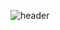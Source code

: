 ![header](https://capsule-render.vercel.app/api?type=soft&color=black&text=★　°　.　*　　　*　.°☆　*　.　.°　★　°　.　*　　°　.　°☆　　.　*　●　¸.　　★　　°　:　.　★　Hi　I'm　Hyesun　*　•　○　°　★　.　　*　.　.°　　.　●　.　★　°　.　*　　°　.　°☆　.　*　●　¸　.★　　°　:●.　　*&animation=twinkling&fontColor=d6ace6&fontSize=12)
<!-- 𓂃𓂃𓂃𓂃𓊝𓄹𓄺𓂃𓂃𓆞𓂃𓂃𓂃𓂃𓂃𓂃𓂃𓊝𓄹𓄺𓂃𓂃𓆞𓂃𓂃𓂃𓂃𓂃𓂃𓂃𓊝𓄹𓄺𓂃𓂃𓆞𓂃𓂃𓂃𓂃𓂃𓂃𓂃𓊝𓄹𓄺𓂃𓂃𓆞𓂃𓂃𓂃𓂃
&nbsp;&nbsp;&nbsp;&nbsp;&nbsp;𓆡&nbsp;&nbsp;&nbsp;&nbsp;&nbsp;𓆟&nbsp;&nbsp;&nbsp;𓇼&nbsp;&nbsp;&nbsp;&nbsp;&nbsp;𓆞&nbsp;&nbsp;&nbsp;𓂂&nbsp;𓆝&nbsp;&nbsp;&nbsp;&nbsp;&nbsp;𓂂&nbsp;&nbsp;&nbsp;𓆉&nbsp;&nbsp;&nbsp;&nbsp;&nbsp;𓂂&nbsp;&nbsp;𓇼&nbsp;&nbsp;&nbsp;&nbsp;𓆞&nbsp;&nbsp;𓂂&nbsp;&nbsp;𓆡&nbsp;&nbsp;&nbsp;&nbsp;&nbsp;𓆟&nbsp;&nbsp;&nbsp;𓇼&nbsp;&nbsp;𓆉&nbsp;&nbsp;&nbsp;&nbsp;𓂂&nbsp;𓆝&nbsp;&nbsp;&nbsp;&nbsp;&nbsp;𓂂&nbsp;&nbsp;𓆉&nbsp;&nbsp;&nbsp;&nbsp;&nbsp;𓂂&nbsp;𓆝&nbsp;&nbsp;&nbsp;&nbsp;&nbsp;𓂂&nbsp;𓆡&nbsp;&nbsp;&nbsp;&nbsp;&nbsp;𓆟&nbsp;&nbsp;𓇼&nbsp;&nbsp;𓆉&nbsp;&nbsp;&nbsp;&nbsp;𓂂&nbsp;𓆝&nbsp;&nbsp;&nbsp;&nbsp;&nbsp;𓂂&nbsp;&nbsp;
&nbsp;&nbsp;&nbsp;&nbsp;&nbsp;&nbsp;&nbsp;&nbsp;𓇼&nbsp;&nbsp;&nbsp;&nbsp;&nbsp;𓆞&nbsp;&nbsp;&nbsp;𓂂&nbsp;&nbsp;𓆝&nbsp;&nbsp;&nbsp;&nbsp;&nbsp;𓂂&nbsp;&nbsp;&nbsp;𓆉&nbsp;&nbsp;&nbsp;&nbsp;𓂂&nbsp;&nbsp;𓇼&nbsp;&nbsp;&nbsp;&nbsp;𓆞&nbsp;&nbsp;&nbsp;𓂂&nbsp;&nbsp;𓆡&nbsp;&nbsp;&nbsp;&nbsp;&nbsp;𓆟&nbsp;&nbsp;&nbsp;𓇼&nbsp;&nbsp;&nbsp;𓆉&nbsp;&nbsp;&nbsp;𓂂&nbsp;&nbsp;𓆝&nbsp;&nbsp;&nbsp;&nbsp;&nbsp;𓂂&nbsp;&nbsp;𓆉&nbsp;&nbsp;&nbsp;&nbsp;𓂂&nbsp;&nbsp;𓆝&nbsp;&nbsp;&nbsp;&nbsp;&nbsp;𓂂&nbsp;&nbsp;𓆡&nbsp;&nbsp;&nbsp;&nbsp;𓆟&nbsp;&nbsp;&nbsp;𓇼&nbsp;&nbsp;&nbsp;&nbsp;𓆞&nbsp;&nbsp;𓆉&nbsp;&nbsp;&nbsp;&nbsp;𓂂&nbsp;𓆝&nbsp;&nbsp;&nbsp;&nbsp;&nbsp;𓂂&nbsp;&nbsp;   -->

<!-- 어쩌라고 어쩌라고 어쩌라고 🤪 🤪-->
<!--
**hyetjs/hyetjs** is a ✨ _special_ ✨ repository because its `README.md` (this file) appears on your GitHub profile.

Here are some ideas to get you started:

- 🔭 I’m currently working on ...
- 🌱 I’m currently learning ...
- 👯 I’m looking to collaborate on ...
- 🤔 I’m looking for help with ...
- 💬 Ask me about ...
- 📫 How to reach me: ...
- 😄 Pronouns: ...
- ⚡ Fun fact: ...
-->
